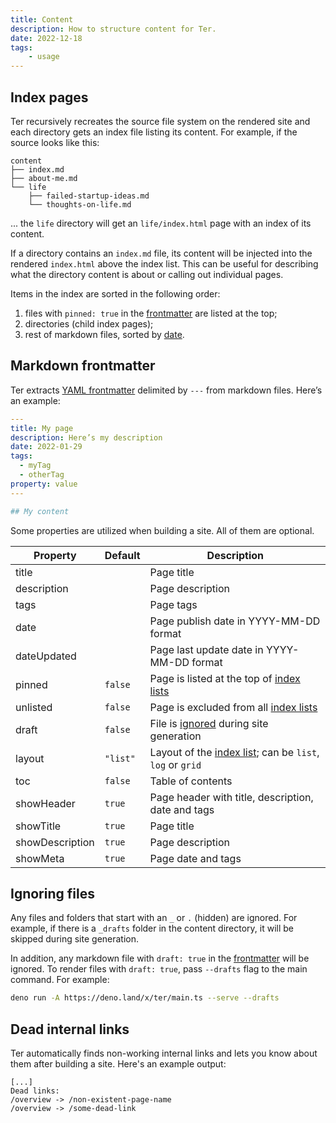 ```yaml
---
title: Content
description: How to structure content for Ter.
date: 2022-12-18
tags:
    - usage
---
```


## Index pages

Ter recursively recreates the source file system on the rendered site and each
directory gets an index file listing its content. For example, if the source
looks like this:

```
content
├── index.md
├── about-me.md
└── life
    ├── failed-startup-ideas.md
    └── thoughts-on-life.md
```

... the `life` directory will get an `life/index.html` page with an index of its
content.

If a directory contains an `index.md` file, its content will be injected into
the rendered `index.html` above the index list. This can be useful for
describing what the directory content is about or calling out individual pages.

Items in the index are sorted in the following order:

1. files with `pinned: true` in the [frontmatter](#markdown-frontmatter) are
   listed at the top;
2. directories (child index pages);
3. rest of markdown files, sorted by [date](#markdown-frontmatter).

## Markdown frontmatter

Ter extracts [YAML frontmatter](https://jekyllrb.com/docs/front-matter/)
delimited by `---` from markdown files. Here’s an example:

```yaml
---
title: My page
description: Here’s my description
date: 2022-01-29
tags:
  - myTag
  - otherTag
property: value
---

## My content
```

Some properties are utilized when building a site. All of them are optional.

| Property        | Default  | Description                                                              |
| --------------- | -------- | ------------------------------------------------------------------------ |
| title           |          | Page title                                                               |
| description     |          | Page description                                                         |
| tags            |          | Page tags                                                                |
| date            |          | Page publish date in YYYY-MM-DD format                                   |
| dateUpdated     |          | Page last update date in YYYY-MM-DD format                               |
| pinned          | `false`  | Page is listed at the top of [index lists](#index-pages)                 |
| unlisted        | `false`  | Page is excluded from all [index lists](#index-pages)                    |
| draft           | `false`  | File is [ignored](#ignoring-files) during site generation                |
| layout          | `"list"` | Layout of the [index list](#index-pages); can be `list`, `log` or `grid` |
| toc             | `false`  | Table of contents                                                        |
| showHeader      | `true`   | Page header with title, description, date and tags                       |
| showTitle       | `true`   | Page title                                                               |
| showDescription | `true`   | Page description                                                         |
| showMeta        | `true`   | Page date and tags                                                       |

## Ignoring files

Any files and folders that start with an `_` or `.` (hidden) are ignored. For
example, if there is a `_drafts` folder in the content directory, it will be
skipped during site generation.

In addition, any markdown file with `draft: true` in the
[frontmatter](#markdown-frontmatter) will be ignored. To render files with
`draft: true`, pass `--drafts` flag to the main command. For example:

```sh
deno run -A https://deno.land/x/ter/main.ts --serve --drafts
```

## Dead internal links

Ter automatically finds non-working internal links and lets you know about them
after building a site. Here's an example output:

```
[...]
Dead links:
/overview -> /non-existent-page-name
/overview -> /some-dead-link
```
